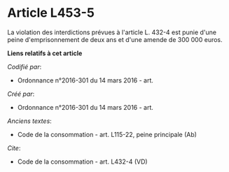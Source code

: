 # Article L453-5

La violation des interdictions prévues à l'article L. 432-4 est punie d'une peine d'emprisonnement de deux ans et d'une
amende de 300 000 euros.

**Liens relatifs à cet article**

_Codifié par_:

  - Ordonnance n°2016-301 du 14 mars 2016 - art.

_Créé par_:

  - Ordonnance n°2016-301 du 14 mars 2016 - art.

_Anciens textes_:

  - Code de la consommation - art. L115-22, peine principale (Ab)

_Cite_:

  - Code de la consommation - art. L432-4 (VD)
